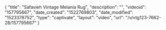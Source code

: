 {
    "title": "Safavieh Vintage Melania Rug",
    "description": "",
    "videoid": "157795667",
    "date_created": "1522769803",
    "date_modified": "1523378752",
    "type": "captivate",
    "layout": "video",
    "url": "\/v\/vtg123-7662-28\/157795667"
}